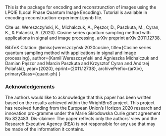 This is the package for encoding and reconstrunction of images using the LPQIE (Local Phase Quantum Image Encoding).
Tutorial is available in encoding-reconstruction-experiment.ipynb file.

Cite us:
Wereszczyński, K., Michalczuk, A., Pęszor, D., Paszkuta, M., Cyran, K., & Polański, A. (2020). Cosine series quantum sampling method with applications in signal and image processing. arXiv preprint arXiv:2011.12738.

BibTeX Citation:
@misc{wereszczyński2020cosine,
      title={Cosine series quantum sampling method with applications in signal and image processing}, 
      author={Kamil Wereszczyński and Agnieszka Michalczuk and Damian Pęszor and Marcin Paszkuta and Krzysztof Cyran and Andrzej Polański},
      year={2020},
      eprint={2011.12738},
      archivePrefix={arXiv},
      primaryClass={quant-ph}
}

### Acknowledgements
The authors would like to acknowledge that this paper has been written based on the results achieved within the WrightBroS project. This project has received funding from the European Union’s Horizon 2020 research and innovation pro-gramme under the Marie Skłodowska Curie grant agreement No 822483. Dis-claimer: The paper reflects only the authors’ view and the Research Executive Agency (REA) is not responsible for any use that may be made of the information it contains.
